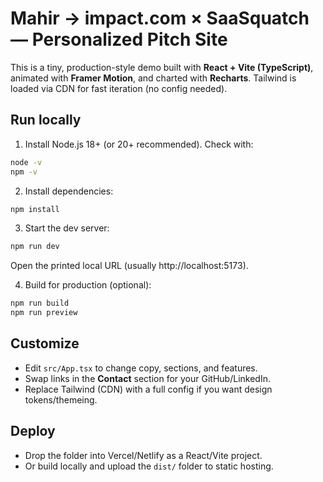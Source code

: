 # Mahir → impact.com × SaaSquatch — Personalized Pitch Site

This is a tiny, production-style demo built with **React + Vite (TypeScript)**, animated with **Framer Motion**, and charted with **Recharts**. Tailwind is loaded via CDN for fast iteration (no config needed).

## Run locally

1) Install Node.js 18+ (or 20+ recommended). Check with:
```bash
node -v
npm -v
```

2) Install dependencies:
```bash
npm install
```

3) Start the dev server:
```bash
npm run dev
```
Open the printed local URL (usually http://localhost:5173).

4) Build for production (optional):
```bash
npm run build
npm run preview
```

## Customize

- Edit `src/App.tsx` to change copy, sections, and features.
- Swap links in the **Contact** section for your GitHub/LinkedIn.
- Replace Tailwind (CDN) with a full config if you want design tokens/themeing.

## Deploy

- Drop the folder into Vercel/Netlify as a React/Vite project.
- Or build locally and upload the `dist/` folder to static hosting.
